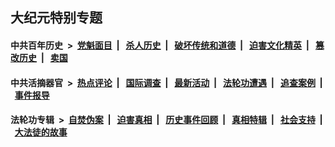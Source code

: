 ## 大纪元特别专题

#### 中共百年历史 &nbsp;>&nbsp; [党魁面目](indexes/nf1176107/README.md?03020430) &nbsp;| &nbsp; [杀人历史](indexes/nf1176106/README.md?03020430) &nbsp;| &nbsp; [破坏传统和道德](indexes/nf1176106/README.md?03020430) &nbsp;| &nbsp; [迫害文化精英](indexes/nf1176111/README.md?03020430) &nbsp;| &nbsp; [篡改历史](indexes/nf1176115/README.md?03020430) &nbsp;| &nbsp; [卖国](indexes/nf1176117/README.md?03020430) 

#### 中共活摘器官 &nbsp;>&nbsp; [热点评论](indexes/nf5879/README.md?03020430) &nbsp;| &nbsp; [国际调查](indexes/nf5947/README.md?03020430) &nbsp;| &nbsp; [最新活动](indexes/nf5883/README.md?03020430) &nbsp;| &nbsp; [法轮功遭遇](indexes/nf5881/README.md?03020430) &nbsp;| &nbsp; [追查案例](indexes/nf5880/README.md?03020430) &nbsp;| &nbsp; [事件报导](indexes/nf5877/README.md?03020430) 

#### 法轮功专辑 &nbsp;>&nbsp; [自焚伪案](indexes/nf5562/README.md?03020430) &nbsp;| &nbsp; [迫害真相](indexes/nf4379/README.md?03020430) &nbsp;| &nbsp; [历史事件回顾](indexes/nf5793/README.md?03020430) &nbsp;| &nbsp; [真相特辑](indexes/nf4389/README.md?03020430) &nbsp;| &nbsp; [社会支持](indexes/nf4386/README.md?03020430) &nbsp;| &nbsp; [大法徒的故事](indexes/nf1147481/README.md?03020430) 


